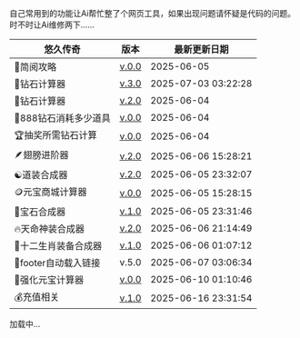 <!-- 载入 footer 样式 -->
<link rel="stylesheet" href="footer.css" />

自己常用到的功能让Ai帮忙整了个网页工具，如果出现问题请怀疑是代码的问题。时不时让Ai维修两下……

|悠久传奇| 版本 | 最新更新日期 |
| --- | --- | --- |
|📖简阅攻略|<a href="https://gmp777.github.io/go.html" target="_blank">v.0.0</a>|2025-06-05|
| 💎钻石计算器 | <a href="https://gmp777.github.io/jsq1.html" target="_blank">v.3.0</a>|2025-07-03 03:22:28|
|💎钻石计算器|<a href="https://gmp777.github.io/jsq2.html" target="_blank">v.2.0</a> |2025-06-04|
| 🥤888钻石消耗多少道具 | <a href="https://gmp777.github.io/888.html" target="_blank">v.0.0</a> | 2025-06-04 |
| 🏆抽奖所需钻石计算 | <a href="https://gmp777.github.io/roll.html" target="_blank">v.0.0</a> | 2025-06-04 |
| 🪶翅膀进阶器 | <a href="https://gmp777.github.io/cb.html" target="_blank">v.2.0</a> |2025-06-06 15:28:21|
| ☯️道装合成器 | <a href="https://gmp777.github.io/jsq4.html" target="_blank">v.2.0</a> | 2025-06-05 23:32:07 |
| 🪙元宝商城计算器 | <a href="https://gmp777.github.io/shop.html" target="_blank">v.0.0</a> |2025-06-05 15:28:15 |
| 💎宝石合成器 | <a href="https://gmp777.github.io/jsq5.html" target="_blank">v.1.0</a> |2025-06-05 23:31:46 |
| 🔥天命神装合成器 | <a href="https://gmp777.github.io/tm.html" target="_blank">v.2.0</a> |2025-06-06 21:14:49|
|🐉十二生肖装备合成器| <a href="https://gmp777.github.io/12.html" target="_blank">v.1.0</a> |2025-06-06 01:07:12 |
|🔧footer自动载入链接|v.5.0|2025-06-07 03:06:34|
|🔨强化元宝计算器|<a href="https://gmp777.github.io/qh.html" target="_blank">v.0.0</a>|2025-06-10 01:10:46|
|💰充值相关|<a href="https://gmp777.github.io/pay.html" target="_blank">v.1.0</a>|2025-06-16 23:31:54|

<!-- footer -->
<footer id="footer-container">加载中...</footer>
<script src="/load-footer.js"></script>
<!-- footer -->

